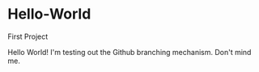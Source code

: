 # Hello-World
First Project

Hello World! I'm testing out the Github branching mechanism. Don't mind me.
